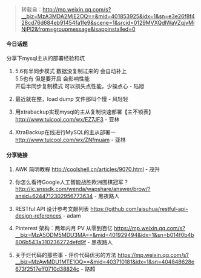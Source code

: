 > 转载自：<http://mp.weixin.qq.com/s?__biz=MzA3MDA2MjE2OQ==&mid=401853925&idx=1&sn=e3e26f8f428cd76d684eb91454fa1fe9&scene=1&srcid=0129MVXQdlWaVZqjvMiNjPI2&from=groupmessage&isappinstalled=0>

#### 今日话题

分享下mysql主从的部署经验和坑

1. 5.6有半同步模式 数据没复制过来的 会自动补上  
5.5也有 但是要开启 会影响性能  
开启半同步复制模式 可以损失点性能，少操点心 - 陆旭

2. 最近就在整，load dump 文件那叫个慢 - 风轻轻

3. 用xtrabackup实现mysql的主从复制快速部署【主不锁表】 http://www.tuicool.com/wx/EZ7JF3 - 亚林

4. XtraBackup在线进行MySQL的主从部署一 http://www.tuicool.com/wx/ZNfmuam - 亚林

#### 分享链接

1. AWK 简明教程 http://coolshell.cn/articles/9070.html - 茂升

2. 你怎么看待Google人工智能战胜欧洲围棋冠军？ http://ic.snssdk.com/wenda/wapshare/answer/brow/?ansid=6244712302956773634 - 黑夜路人

3. RESTful API 设计参考文献列表 https://github.com/aisuhua/restful-api-design-references - adam

4. Pinterest 架构：两年内月 PV 从零到百亿 https://mp.weixin.qq.com/s?__biz=MzA5ODM5MDU3MA==&mid=401929494&idx=1&sn=b014f0b4b806b543a310236272defd9f - 黑夜路人

5. 关于烂代码的那些事 - 评价代码优劣的方法 https://mp.weixin.qq.com/s?__biz=MzAwMDU1MTE1OQ==&mid=403710181&idx=1&sn=404848628e673f2517eff0710d38824c - 路超